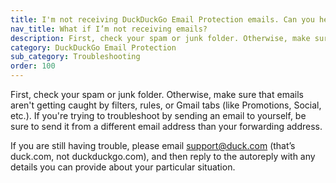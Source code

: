 ```yaml
---
title: I'm not receiving DuckDuckGo Email Protection emails. Can you help?
nav_title: What if I’m not receiving emails?
description: First, check your spam or junk folder. Otherwise, make sure that emails aren't getting caught by filters, rules, or Gmail tabs (like Promotions, Social, etc.).
category: DuckDuckGo Email Protection
sub_category: Troubleshooting
order: 100
---
```


First, check your spam or junk folder. Otherwise, make sure that emails aren't getting caught by filters, rules, or Gmail tabs (like Promotions, Social, etc.). If you're trying to troubleshoot by sending an email to yourself, be sure to send it from a different email address than your forwarding address.

If you are still having trouble, please email <a href="mailto:support@duck.com">support@duck.com</a> (that’s duck.com, not duckduckgo.com), and then reply to the autoreply with any details you can provide about your particular situation.
